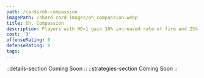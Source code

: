 ```yaml
---
path: /cards/oh-compassion
imagePath: /shard-card-images/oh_compassion.webp
title: Oh, Compassion
description: Players with HD<1 gain 10% increased rate of fire and 25% damage reduction.
cost: '3'
offenseRating: 0
defenseRating: 0
tags:
---
```

::details-section
Coming Soon
::
::strategies-section
Coming Soon
::